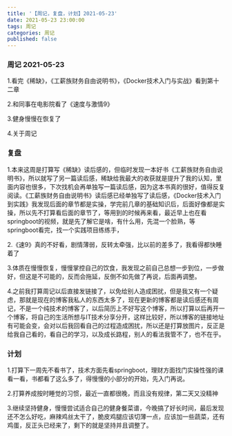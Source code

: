 ```yaml
---
title: '【周记，复盘，计划】2021-05-23'
date: 2021-05-23 23:00:00
tags: 周记
categories: 周记
published: false
---
```


### 周记 2021-05-23

1.看完《稀缺》，《工薪族财务自由说明书》，《Docker技术入门与实战》看到第十二章

2.和同事在电影院看了《速度与激情9》

3.健身慢慢在恢复了

4.关于周记

### 复盘

1.本来这周是打算写《稀缺》读后感的，但临时发现一本好书《工薪族财务自由说明书》，所以就写了另一篇读后感，稀缺给我最大的收获就是提升了我的认知，里面内容也很多，下次找机会再单独写一篇读后感，因为这本书真的很好，值得反复阅读。《工薪族财务自由说明书》读后感已经单独写了读后感，《Docker技术入门到实践》我发现后面的章节都是实操，学完前几章的基础知识后，后面好像都是实操，所以先不打算看后面的章节了，等用到的时候再来看，最近早上也在看springboot的视频，就是先了解它是啥，有什么用，先混一个脸熟，等springboot看完，找一个实践项目练练手，

2.《速9》真的不好看，剧情薄弱，反转太牵强，比以前的差多了，我看得都快睡着了

3.体质在慢慢恢复，慢慢掌控自己的饮食，我发现之前自己总想一步到位，一步做好，但这是不可能的，反而会拖延，反倒不如先做了再说，后面再调整。

4.之前我打算周记以后直接发链接了，以免给别人造成困扰，但是我又有一个疑虑，那就是现在的博客我私人的东西太多了，现在更新的博客都是读后感还有周记，不是一个纯技术的博客了，以后简历上不好写这个博客，所以打算以后再开一个博客，将自己的生活所想与IT技术分享分开，这样比较好，所以博客的链接地址有可能会变，会对以后我回看自己的过程造成困扰，所以还是打算放图片，反正是给我自己看的，看自己的学习，以及成长路程，别人的看法我管不了，也不在乎。

### 计划

1.打算下一周先不看书了，技术方面先看springboot，理财方面找门实操性强的课看一看，书都看了这么多了，得慢慢的小部分的开始，先入门再说。

2.打算养成按时睡觉的习惯，最近一直都很晚，而且没有规律，第二天又没精神

3.继续坚持健身，慢慢尝试适合自己的健身餐菜谱，今晚搞了好长时间，最后发现还不怎么好吃，麻辣鸡丝太干了，脆皮鸡腿应该切薄一点，应该加一些蔬菜，还有鸡蛋，反正头已经来了，剩下的就是坚持并且调整了。

